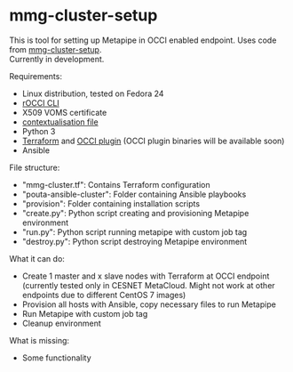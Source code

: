 mmg-cluster-setup
===================
This is tool for setting up Metapipe in OCCI enabled endpoint. Uses code from [mmg-cluster-setup](https://github.com/elixir-marine/mmg-cluster-setup).  
Currently in development.  

Requirements:
- Linux distribution, tested on Fedora 24
- [rOCCI CLI](https://github.com/EGI-FCTF/rOCCI-cli)
- X509 VOMS certificate
- [contextualisation file](https://wiki.egi.eu/wiki/FAQ10_EGI_Federated_Cloud_User#Contextualisation)
- Python 3
- [Terraform](https://www.terraform.io/downloads.html) and [OCCI plugin](https://github.com/cduongt/terraform/tree/occi) (OCCI plugin binaries will be available soon)
- Ansible

File structure:
- "mmg-cluster.tf": Contains Terraform configuration
- "pouta-ansible-cluster": Folder containing Ansible playbooks
- "provision": Folder containing installation scripts
- "create.py": Python script creating and provisioning Metapipe environment
- "run.py": Python script running metapipe with custom job tag
- "destroy.py": Python script destroying Metapipe environment

What it can do:
- Create 1 master and x slave nodes with Terraform at OCCI endpoint (currently tested only in CESNET MetaCloud. Might not work at other endpoints due to different CentOS 7 images)
- Provision all hosts with Ansible, copy necessary files to run Metapipe
- Run Metapipe with custom job tag
- Cleanup environment

What is missing:
- Some functionality

